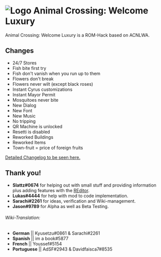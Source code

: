 # ![Logo](https://assets.gitlab-static.net/uploads/-/system/project/avatar/11357955/Logo_2.png?width=649) Animal Crossing: Welcome Luxury

Animal Crossing: Welcome Luxury is a ROM-Hack based on ACNLWA.

## Changes

- 24/7 Stores
- Fish bite first try
- Fish don't vanish when you run up to them
- Flowers don't break
- Flowers never wilt (except black roses)
- Instant Cyrus customizations
- Instant Mayor Permit
- Mosquitoes never bite
- New Dialog
- New Font
- New Music
- No tripping
- QR Machine is unlocked
- Resetti is disabled
- Reworked Buildings
- Reworked Items
- Town-fruit = price of foreign fruits

[Detailed Changelog to be seen here.](CHANGELOG.md)

## Thank you!

- **Slattz#0674** for helping out with small stuff and providing information plus adding features with the [REditor](https://github.com/Slattz/ACNL_REditor/).
- **Lukas#4444** for help with mod to code implementation.
- **Sarachi#2261** for ideas, verification and Wiki-management.
- **Jason#9789** for Alpha as well as Beta Testing.

###### Wiki-Translation:

- **German** || Kyusetzu#0861 & Sarachi#2261
- **Spanish** || im a book#5877
- **French** || Youssef#5154
- **Portuguese** || AdSF#2943 & Davidfaisca7#8535
